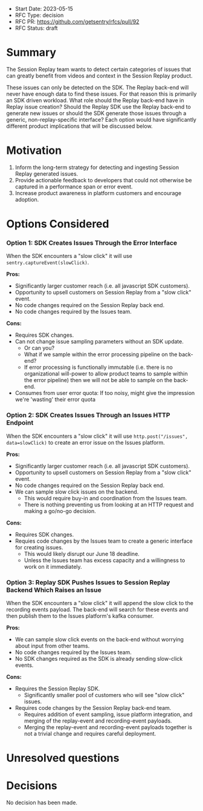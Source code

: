 - Start Date: 2023-05-15
- RFC Type: decision
- RFC PR: https://github.com/getsentry/rfcs/pull/92
- RFC Status: draft

# Summary

The Session Replay team wants to detect certain categories of issues that can greatly benefit from videos and context in the Session Replay product.

These issues can only be detected on the SDK. The Replay back-end will never have enough data to find these issues. For that reason this is primarily an SDK driven workload. What role should the Replay back-end have in Replay issue creation? Should the Replay SDK use the Replay back-end to generate new issues or should the SDK generate those issues through a generic, non-replay-specific interface? Each option would have significantly different product implications that will be discussed below.

# Motivation

1. Inform the long-term strategy for detecting and ingesting Session Replay generated issues.
2. Provide actionable feedback to developers that could not otherwise be captured in a performance span or error event.
3. Increase product awareness in platform customers and encourage adoption.

# Options Considered

### Option 1: SDK Creates Issues Through the Error Interface

When the SDK encounters a "slow click" it will use `sentry.captureEvent(slowClick)`.

**Pros:**

- Significantly larger customer reach (i.e. all javascript SDK customers).
- Opportunity to upsell customers on Session Replay from a "slow click" event.
- No code changes required on the Session Replay back end.
- No code changes required by the Issues team.

**Cons:**

- Requires SDK changes.
- Can not change issue sampling parameters without an SDK update.
  - Or can you?
  - What if we sample within the error processing pipeline on the back-end?
  - If error processing is functionally immutable (i.e. there is no organizational will-power to allow product teams to sample within the error pipeline) then we will not be able to sample on the back-end.
- Consumes from user error quota: If too noisy, might give the impression we're 'wasting' their error quota

### Option 2: SDK Creates Issues Through an Issues HTTP Endpoint

When the SDK encounters a "slow click" it will use `http.post("/issues", data=slowClick)` to create an error issue on the Issues platform.

**Pros:**

- Significantly larger customer reach (i.e. all javascript SDK customers).
- Opportunity to upsell customers on Session Replay from a "slow click" event.
- No code changes required on the Session Replay back end.
- We can sample slow click issues on the backend.
  - This would require buy-in and coordination from the Issues team.
  - There is nothing preventing us from looking at an HTTP request and making a go/no-go decision.

**Cons:**

- Requires SDK changes.
- Requies code changes by the Issues team to create a generic interface for creating issues.
  - This would likely disrupt our June 18 deadline.
  - Unless the Issues team has excess capacity and a willingness to work on it immediately.

### Option 3: Replay SDK Pushes Issues to Session Replay Backend Which Raises an Issue

When the SDK encounters a "slow click" it will append the slow click to the recording events payload. The back-end will search for these events and then publish them to the Issues platform's kafka consumer.

**Pros:**

- We can sample slow click events on the back-end without worrying about input from other teams.
- No code changes required by the Issues team.
- No SDK changes required as the SDK is already sending slow-click events.

**Cons:**

- Requires the Session Replay SDK.
  - Significantly smaller pool of customers who will see "slow click" issues.
- Requires code changes by the Session Replay back-end team.
  - Requires addition of event sampling, issue platform integration, and merging of the replay-event and recording-event payloads.
  - Merging the replay-event and recording-event payloads together is not a trivial change and requires careful deployment.

# Unresolved questions

# Decisions

No decision has been made.
